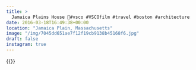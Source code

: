 ```yaml
---
title: >
  Jamaica Plains House 🏡#vsco #VSCOfilm #travel #boston #architecture
date: 2016-03-18T16:49:38+00:00
location: "Jamaica Plain, Massachusetts"
image: "/img/7045dd651ae7f12f19cb9138b45168f6.jpg"
draft: false
instagram: true
---
```


{{<photo src="/img/7045dd651ae7f12f19cb9138b45168f6.jpg">}}
